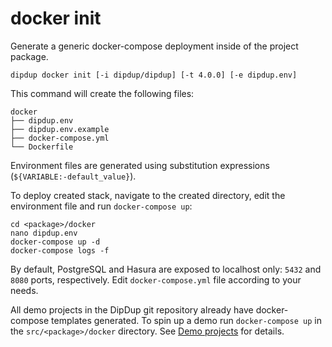 # docker init

Generate a generic docker-compose deployment inside of the project package.

```text
dipdup docker init [-i dipdup/dipdup] [-t 4.0.0] [-e dipdup.env]
```

This command will create the following files:

```text
docker
├── dipdup.env
├── dipdup.env.example
├── docker-compose.yml
└── Dockerfile
```

Environment files are generated using substitution expressions (`${VARIABLE:-default_value}`).

To deploy created stack, navigate to the created directory, edit the environment file and run `docker-compose up`:

```text
cd <package>/docker
nano dipdup.env
docker-compose up -d
docker-compose logs -f
```

By default, PostgreSQL and Hasura are exposed to localhost only: `5432` and `8080` ports, respectively. Edit `docker-compose.yml` file according to your needs.

All demo projects in the DipDup git repository already have docker-compose templates generated. To spin up a demo run `docker-compose up` in the `src/<package>/docker` directory. See [Demo projects](../examples/demo-projects.md) for details.
